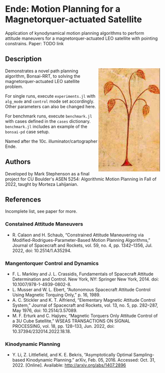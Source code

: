 # Ende: Motion Planning for a Magnetorquer-actuated Satellite

Application of kynodynamical motion planning algorithms to perform attitude maneuvers for a magnetorquer-actuated LEO satellite with pointing constrains. Paper: TODO link

## Description
<img src="ende_tree.png" alt="A tree illustrated by Ende." width="200" align="right"/>

Demonstrates a novel path planning algorithm, Bonsai-RRT, to solving the magnetorquer-actuated LEO satellite problem.

For single runs, execute `experiments.jl` with `alg_mode` and `control` mode set accordingly. Other parameters can also be changed here.

For benchmark runs, execute `benchmark.jl` with cases defined in the `cases` dictionary. `benchmark.jl` includes an example of the `bonsai-pd` case setup.

Named after the 10c. illuminator/cartographer Ende.


## Authors

Developed by Mark Stephenson as a final project for CU Boulder's ASEN 5254: Algorithmic Motion Planning in Fall of 2022, taught by Morteza Lahijanian.

## References
Incomplete list, see paper for more.

### Constained Attitude Maneuvers
* R. Calaon and H. Schaub, “Constrained Attitude Maneuvering via Modified-Rodrigues-Parameter-Based Motion Planning Algorithms,” Journal of Spacecraft and Rockets, vol. 59, no. 4, pp. 1342–1356, Jul. 2022, doi: 10.2514/1.A35294.

### Mangentorquer Control and Dynamics
* F. L. Markley and J. L. Crassidis, Fundamentals of Spacecraft Attitude Determination and Control. New York, NY: Springer New York, 2014. doi: 10.1007/978-1-4939-0802-8.
* L. Musser and W. L. Ebert, “Autonomous Spacecraft Attitude Control Using Magnetic Torquing Only,” p. 16, 1989.
* A. C. Stickler and K. T. Alfriend, “Elementary Magnetic Attitude Control System,” Journal of Spacecraft and Rockets, vol. 13, no. 5, pp. 282–287, May 1976, doi: 10.2514/3.57089.
* M. F. Erturk and C. Hajiyev, “Magnetic Torquers Only Attitude Control of a 3U Cube Satellite,” WSEAS TRANSACTIONS ON SIGNAL PROCESSING, vol. 18, pp. 128–133, Jun. 2022, doi: 10.37394/232014.2022.18.18.

### Kinodynamic Planning
* Y. Li, Z. Littlefield, and K. E. Bekris, “Asymptotically Optimal Sampling-based Kinodynamic Planning.” arXiv, Feb. 05, 2016. Accessed: Oct. 31, 2022. [Online]. Available: http://arxiv.org/abs/1407.2896

